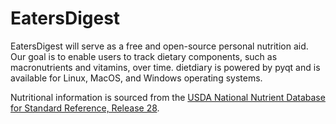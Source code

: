 # EatersDigest

EatersDigest will serve as a free and open-source personal nutrition aid. Our goal is to enable users to track dietary
components, such as macronutrients and vitamins, over time. dietdiary is powered by pyqt and is available for Linux, MacOS, and Windows operating systems.

Nutritional information is sourced from the [USDA National Nutrient Database for Standard Reference, Release 28](https://www.ars.usda.gov/northeast-area/beltsville-md-bhnrc/beltsville-human-nutrition-research-center/methods-and-application-of-food-composition-laboratory/mafcl-site-pages/sr17-sr28/).
